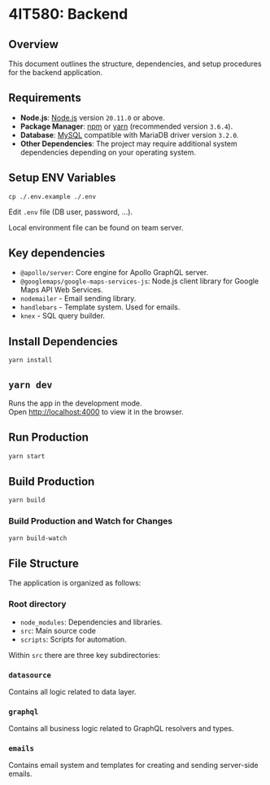 # 4IT580: Backend

## Overview

This document outlines the structure, dependencies, and setup procedures for the backend application.

## Requirements

- **Node.js**: [Node.js](https://nodejs.org/) version `20.11.0` or above.
- **Package Manager**: [npm](https://www.npmjs.com/) or [yarn](https://yarnpkg.com/) (recommended version `3.6.4`).
- **Database**: [MySQL](https://www.mysql.com/) compatible with MariaDB driver version `3.2.0`.
- **Other Dependencies**: The project may require additional system dependencies depending on your operating system.


## Setup ENV Variables

```
cp ./.env.example ./.env
```

Edit `.env` file (DB user, password, ...).

Local environment file can be found on team server.

## Key dependencies

- `@apollo/server`: Core engine for Apollo GraphQL server.
- `@googlemaps/google-maps-services-js`: Node.js client library for Google Maps API Web Services.
- `nodemailer` - Email sending library.
- `handlebars` - Template system. Used for emails.
- `knex` - SQL query builder.

## Install Dependencies

```bash
yarn install
```

## `yarn dev`

Runs the app in the development mode.\
Open [http://localhost:4000](http://localhost:4000) to view it in the browser.


## Run Production

```bash
yarn start
```

## Build Production

```bash
yarn build
```

### Build Production and Watch for Changes

```bash
yarn build-watch
```

## File Structure

The application is organized as follows:

### Root directory
- `node_modules`: Dependencies and libraries.
- `src`: Main source code
- `scripts`: Scripts for automation.

Within `src` there are three key subdirectories:
### `datasource`

Contains all logic related to data layer.

### `graphql`

Contains all business logic related to GraphQL resolvers and types.

### `emails`

Contains email system and templates for creating and sending server-side emails.
